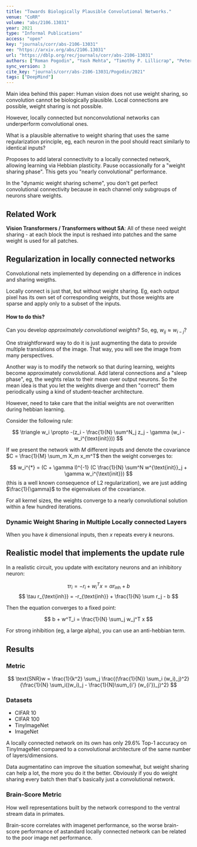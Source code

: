 ```yaml
---
title: "Towards Biologically Plausible Convolutional Networks."
venue: "CoRR"
volume: "abs/2106.13031"
year: 2021
type: "Informal Publications"
access: "open"
key: "journals/corr/abs-2106-13031"
ee: "https://arxiv.org/abs/2106.13031"
url: "https://dblp.org/rec/journals/corr/abs-2106-13031"
authors: ["Roman Pogodin", "Yash Mehta", "Timothy P. Lillicrap", "Peter E. Latham"]
sync_version: 3
cite_key: "journals/corr/abs-2106-13031/Pogodin/2021"
tags: ["DeepMind"]
---
```


Main idea behind this paper: Human vision does not use weight sharing, so convolution cannot be biologically plausible. Local connections are possible, weight sharing is not possible.

However, locally connected but nonconvolutional networks can underperform convolutional ones.

What is a plausible alternative to weight sharing that uses the same regularization principle, eg, each neuron in the pool should react similarly to identical inputs?

Proposes to add lateral connectivity to a locally connected network, allowing learning via Hebbian plasticity. Pause occassionally for a "weight sharing phase". This gets you "nearly convolutional" performance.

In the "dynamic weight sharing scheme", you don't get perfect convolutional connectivity because in each channel only subgroups of neurons share weights.

## Related Work

**Vision Transformers / Transformers without SA**: All of these need weight sharing - at each block the input is reshaed into patches and the same weight is used for all patches.

## Regularization in locally connected networks

Convolutional nets implemented by depending on a difference in indices and sharing weigths.

Locally connect is just that, but without weight sharing. Eg, each output pixel has its own set of corresponding weights, but those weights are sparse and apply only to a subset of the inputs.

#### How to do this?

Can you develop *approximately convolutional weights*?  So, eg, $w_{ij} \approx w_{i - j}$?

One straightforward way to do it is just augmenting the data to provide multiple translations of the image. That way, you will see the image from many perspectives.

Another way is to modify the network so that during learning, weights become approximately convolutional. Add lateral connections and a "sleep phase", eg, the weghts relax to their mean over output neurons. So the mean idea is that you let the weights diverge and then "correct" them periodically using a kind of student-teacher architecture.

However, need to take care that the initial weights are not overwritten during hebbian learning.

Consider the following rule:

$$
\triangle w_i \propto -(z_i - \frac{1}{N} \sum^N_j z_j - \gamma (w_i - w_i^{\text{init}}))
$$

If we present the network with $M$ different inputs and denote the covariance $C = \frac{1}{M} \sum_m X_m x_m^T$ then the weight converges to:

$$
w_i^{*} = (C + \gamma I)^{-1} (C \frac{1}{N} \sum^N w^{\text{init}}_j + \gamma w_i^{\text{init}})
$$
(this is a well known consequence of L2 regularization), we are just adding $\frac{1}{\gamma}$ to the eigenvalues of the covariance.

For all kernel sizes, the weights converge to a nearly convolutional solution within a few hundred iterations.

### Dynamic Weight Sharing in Multiple Locally connected Layers

When you have $k$ dimensional inputs, then $x$ repeats every $k$ neurons.

## Realistic model that implements the update rule


In a realistic circuit, you update with excitatory neurons and an inhibitory neuron:

$$
\tau r_i = -r_i + w^T_i x = \alpha r_{\text{inh}} + b
$$
$$
\tau r_{\text{inh}} = -r_{\text{inh}} + \frac{1}{N} \sum r_j - b
$$

Then the equation converges to a fixed point:

$$
b + w^T_i  = \frac{1}{N} \sum_j w_j^T x
$$

For strong inhibition (eg, a large alpha), you can use an anti-hebbian term.


## Results

### Metric

$$
\text{SNR}w = \frac{1}{k^2} \sum_j \frac{(\frac{1}{N}) \sum_i (w_i)_j)^2}{\frac{1}{N} \sum_i((w_i)_j - \frac{1}{N}\sum_{i'} (w_{i'})_j)^2}
$$

### Datasets

 * CIFAR 10
 * CIFAR 100
 * TinyImageNet
 * ImageNet

A locally connected network on its own has only 29.6\% Top-1 accuracy on TinyImageNet compared to a convolutional architecture of the same number of layers/dimensions.

Data augmentatino can improve the situation somewhat, but weight sharing can help a lot, the more you do it the better. Obviously if you do weight sharing every batch then that's basically just a convolutional network.

### Brain-Score Metric

How well representations built by the network correspond to the ventral stream data in primates.

Brain-score correlates with imagenet performance, so the worse brain-score performance of astandard locally connected network can be related to the poor image net performance.